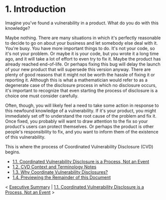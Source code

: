 # 1. Introduction 








Imagine you\'ve found a vulnerability in a product. What do you do with
this knowledge?

Maybe nothing. There are many situations in which it\'s perfectly
reasonable to decide to go on about your business and let somebody else
deal with it. You\'re busy. You have more important things to do. It\'s
not your code, so it\'s not your problem. Or maybe it is your code, but
you wrote it a long time ago, and it will take a lot of effort to even
try to fix it. Maybe the product has already reached end-of-life. Or
perhaps fixing this bug will delay the launch of your new product that
will supersede this version anyway. There are plenty of good reasons
that it might not be worth the hassle of fixing it or reporting it.
Although this is what a mathematician would refer to as a degenerate
case of the disclosure process in which no disclosure occurs, it\'s
important to recognize that even starting the process of disclosure is a
choice one must consider carefully.

Often, though, you will likely feel a need to take some action in
response to this newfound knowledge of a vulnerability. If it\'s your
product, you might immediately set off to understand the root cause of
the problem and fix it. Once fixed, you probably will want to draw
attention to the fix so your product\'s users can protect themselves. Or
perhaps the product is other people\'s responsibility to fix, and you
want to inform them of the existence of this vulnerability.

This is where the process of Coordinated Vulnerability Disclosure (CVD)
begins.

-   [1.1. Coordinated Vulnerability Disclosure is a Process, Not an
    Event](47677446.md)
-   [1.2. CVD Context and Terminology
    Notes](1.2.-CVD-Context-and-Terminology-Notes_47677447.md)
-   [1.3. Why Coordinate Vulnerability Disclosures?](47677448.md)
-   [1.4. Previewing the Remainder of this
    Document](1.4.-Previewing-the-Remainder-of-this-Document_47677449.md)



\< [Executive Summary](Executive-Summary_49414154.md) \| [1.1.
Coordinated Vulnerability Disclosure is a Process, Not an
Event](47677446.md) \>















